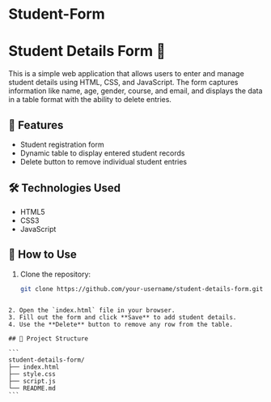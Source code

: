 # Student-Form

# Student Details Form 📝

This is a simple web application that allows users to enter and manage student details using HTML, CSS, and JavaScript. The form captures information like name, age, gender, course, and email, and displays the data in a table format with the ability to delete entries.

## 🚀 Features

- Student registration form
- Dynamic table to display entered student records
- Delete button to remove individual student entries

## 🛠️ Technologies Used

- HTML5
- CSS3
- JavaScript

## 📂 How to Use

1. Clone the repository:
   ```bash
   git clone https://github.com/your-username/student-details-form.git
````

2. Open the `index.html` file in your browser.
3. Fill out the form and click **Save** to add student details.
4. Use the **Delete** button to remove any row from the table.

## 📁 Project Structure

```
student-details-form/
├── index.html
├── style.css
├── script.js
└── README.md
```
